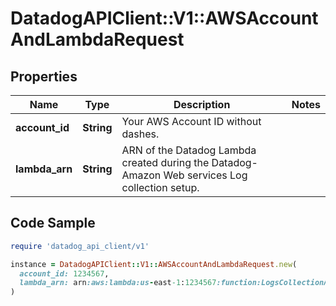 # DatadogAPIClient::V1::AWSAccountAndLambdaRequest

## Properties

| Name | Type | Description | Notes |
| ---- | ---- | ----------- | ----- |
| **account_id** | **String** | Your AWS Account ID without dashes. |  |
| **lambda_arn** | **String** | ARN of the Datadog Lambda created during the Datadog-Amazon Web services Log collection setup. |  |

## Code Sample

```ruby
require 'datadog_api_client/v1'

instance = DatadogAPIClient::V1::AWSAccountAndLambdaRequest.new(
  account_id: 1234567,
  lambda_arn: arn:aws:lambda:us-east-1:1234567:function:LogsCollectionAPITest
)
```

